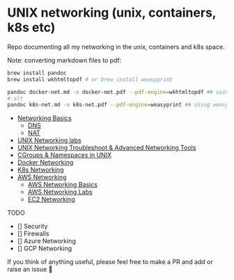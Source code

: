 # UNIX networking (unix, containers, k8s etc)

Repo documenting all my networking in the unix, containers and k8s space.

Note: converting markdown files to pdf:

```bash
brew install pandoc
brew install wkhtmltopdf # or brew install weasyprint

pandoc docker-net.md -o docker-net.pdf --pdf-engine=wkhtmltopdf ## using wkhtmltopdf
# alt
pandoc k8s-net.md -o k8s-net.pdf --pdf-engine=weasyprint ## using weasyprint
```

- [Networking Basics](./net-theory/basics.md)
    - [DNS](./net-theory/dns.md)
    - [NAT](./net-theory/nat.md)
- [UNIX Networking labs](./unix-net.md)
- [UNIX Networking Troubleshoot & Advanced Networking Tools](./net-shoot.md)
- [CGroups & Namespaces in UNIX](./cgroups-ns.md)
- [Docker Networking](./docker-net.md)
- [K8s Networking](./k8s-net.md)
- [AWS Networking](./aws-net.md)
    - [AWS Networking Basics](./aws/aws-net.md)
    - [AWS Networking Labs](./aws/aws-net-labs.md)
    - [EC2 Networking](./aws/ec2-net.md)


TODO
- [] Security
- [] Firewalls
- [] Azure Networking
- [] GCP Networking
 
If you think of anything useful, please feel free to make a PR and add or raise an issue 🙏
